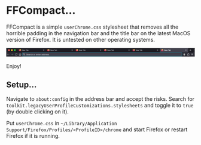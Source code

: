 # FFCompact…
FFCompact is a simple `userChrome.css` stylesheet that removes all the horrible padding in the navigation bar and the title bar on the latest MacOS version of Firefox. It is untested on other operating systems.

![Preview](preview.png)

Enjoy!

## Setup…
Navigate to `about:config` in the address bar and accept the risks. Search for `toolkit.legacyUserProfileCustomizations.stylesheets` and toggle it to `true` (by double clicking on it).

Put `userChrome.css` in `~/Library/Application Support/Firefox/Profiles/<ProfileID>/chrome` and start Firefox or restart Firefox if it is running.
